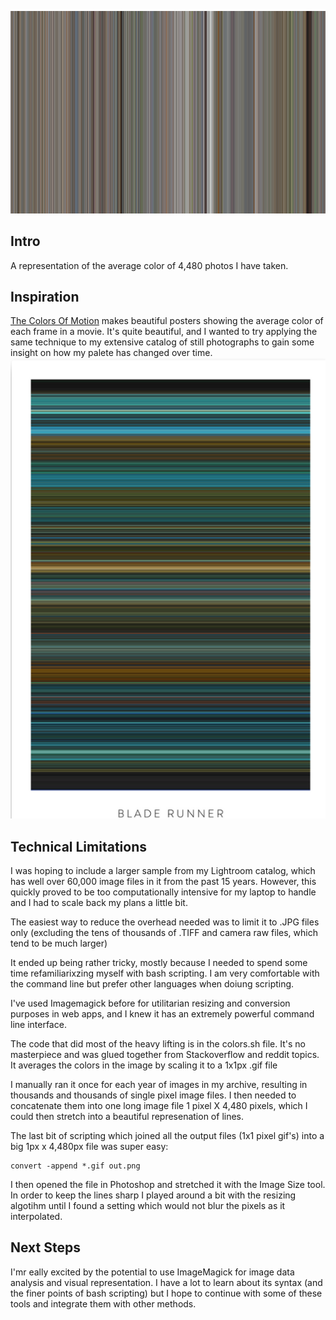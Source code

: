 ![colors](https://raw.githubusercontent.com/calebsavage/itp-data-art/master/section1/self-portrait/render.png)
## Intro
A representation of the average color of 4,480 photos I have taken. 

## Inspiration
[The Colors Of Motion](https://thecolorsofmotion.com/) makes beautiful posters showing the average color of each frame in a movie. It's quite beautiful, and I wanted to try applying the same technique to my extensive catalog of still photographs to gain some insight on how my palete has changed over time.
![blade runner](https://raw.githubusercontent.com/calebsavage/itp-data-art/master/section1/self-portrait/bladerunner.png)

## Technical Limitations
I was hoping to include a larger sample from my Lightroom catalog, which has well over 60,000 image files in it from the past 15 years. However, this quickly proved to be too computationally intensive for my laptop to handle and I had to scale back my plans a little bit.

The easiest way to reduce the overhead needed was to limit it to .JPG files only (excluding the tens of thousands of .TIFF and camera raw files, which tend to be much larger)


It ended up being rather tricky, mostly because I needed to spend some time refamiliarixzing myself with bash scripting. I am very comfortable with the command line but prefer other languages when doiung scripting.

I've used Imagemagick before for utilitarian resizing and conversion purposes in web apps, and I knew it has an extremely powerful command line interface. 

The code that did most of the heavy lifting is in the colors.sh file. It's no masterpiece and was glued together from Stackoverflow and reddit topics. It averages the colors in the image by scaling it to a 1x1px .gif file

I manually ran it once for each year of images in my archive, resulting in thousands and thousands of single pixel image files. I then needed to concatenate them into one long image file 1 pixel X 4,480 pixels, which I could then stretch into a beautiful represenation of lines.

The last bit of scripting which joined all the output files (1x1 pixel gif's) into a big 1px x 4,480px file was super easy: 

```
convert -append *.gif out.png
```

I then opened the file in Photoshop and stretched it with the Image Size tool. In order to keep the lines sharp I played around a bit with the resizing algotihm until I found a setting which would not blur the pixels as it interpolated.

## Next Steps
I'mr eally excited by the potential to use ImageMagick for image data analysis and visual representation. I have a lot to learn about its syntax (and the finer points of bash scripting) but I hope to continue with some of these tools and integrate them with other methods. 
